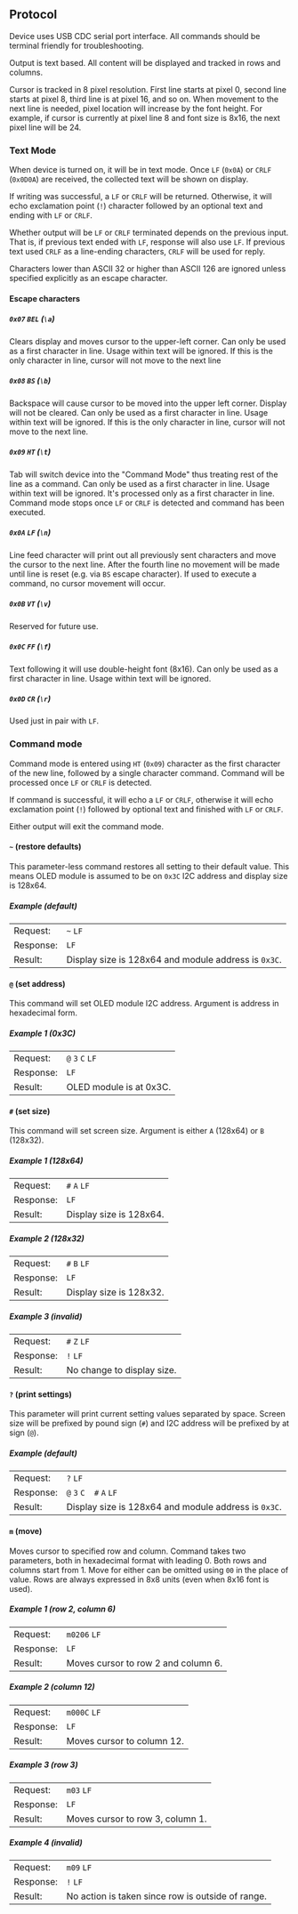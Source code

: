 ## Protocol ##

Device uses USB CDC serial port interface. All commands should be terminal
friendly for troubleshooting.

Output is text based. All content will be displayed and tracked in rows and
columns.

Cursor is tracked in 8 pixel resolution. First line starts at pixel 0, second
line starts at pixel 8, third line is at pixel 16, and so on. When movement to
the next line is needed, pixel location will increase by the font height. For
example, if cursor is currently at pixel line 8 and font size is 8x16, the
next pixel line will be 24.


### Text Mode ###

When device is turned on, it will be in text mode. Once `LF` (`0x0A`) or
`CRLF` (`0x0D0A`) are received, the collected text will be shown on display.

If writing was successful, a `LF` or `CRLF` will be returned. Otherwise, it
will echo exclamation point (`!`) character followed by an optional text and
ending with `LF` or `CRLF`.

Whether output will be `LF` or `CRLF` terminated depends on the previous
input. That is, if previous text ended with `LF`, response will also use `LF`.
If previous text used `CRLF` as a line-ending characters, `CRLF` will be used
for reply.

Characters lower than ASCII 32 or higher than ASCII 126 are ignored unless
specified explicitly as an escape character.


#### Escape characters ####

##### `0x07` `BEL` (`\a`) #####

Clears display and moves cursor to the upper-left corner. Can only be used as
a first character in line. Usage within text will be ignored. If this is the
only character in line, cursor will not move to the next line

##### `0x08` `BS` (`\b`) #####

Backspace will cause cursor to be moved into the upper left corner. Display
will not be cleared. Can only be used as a first character in line. Usage
within text will be ignored.  If this is the only character in line, cursor
will not move to the next line.

##### `0x09` `HT` (`\t`) #####

Tab will switch device into the "Command Mode" thus treating rest of the line
as a command. Can only be used as a first character in line. Usage within text
will be ignored. It's processed only as a first character in line. Command
mode stops once `LF` or `CRLF` is detected and command has been executed.

##### `0x0A` `LF` (`\n`) #####

Line feed character will print out all previously sent characters and move the
cursor to the next line. After the fourth line no movement will be made until
line is reset (e.g. via `BS` escape character). If used to execute a command,
no cursor movement will occur.

##### `0x0B` `VT` (`\v`) #####

Reserved for future use.

##### `0x0C` `FF` (`\f`) #####

Text following it will use double-height font (8x16). Can only be used as a
first character in line. Usage within text will be ignored.

##### `0x0D` `CR` (`\r`) #####

Used just in pair with `LF`.


### Command mode ###

Command mode is entered using `HT` (`0x09`) character as the first character
of the new line,  followed by a single character command. Command will be
processed once `LF` or `CRLF` is detected.

If command is successful, it will echo a `LF` or `CRLF`, otherwise it will
echo exclamation point (`!`) followed by optional text and finished with `LF`
or `CRLF`.

Either output will exit the command mode.


#### `~` (restore defaults) ####

This parameter-less command restores all setting to their default value. This
means OLED module is assumed to be on `0x3C` I2C address and display size is
128x64.

##### Example (default) #####

|           |                                                                |
|-----------|----------------------------------------------------------------|
| Request:  | `~` `LF`                                                       |
| Response: | `LF`                                                           |
| Result:   | Display size is 128x64 and module address is `0x3C`.           |


#### `@` (set address) ####

This command will set OLED module I2C address. Argument is address in
hexadecimal form.

##### Example 1 (0x3C) #####

|           |                                                                |
|-----------|----------------------------------------------------------------|
| Request:  | `@` `3` `C` `LF`                                               |
| Response: | `LF`                                                           |
| Result:   | OLED module is at 0x3C.                                        |


#### `#` (set size) ####

This command will set screen size. Argument is either `A` (128x64) or `B`
(128x32).

##### Example 1 (128x64) #####

|           |                                                                |
|-----------|----------------------------------------------------------------|
| Request:  | `#` `A` `LF`                                                   |
| Response: | `LF`                                                           |
| Result:   | Display size is 128x64.                                        |

##### Example 2 (128x32) #####

|           |                                                                |
|-----------|----------------------------------------------------------------|
| Request:  | `#` `B` `LF`                                                   |
| Response: | `LF`                                                           |
| Result:   | Display size is 128x32.                                        |

##### Example 3 (invalid) #####

|           |                                                                |
|-----------|----------------------------------------------------------------|
| Request:  | `#` `Z` `LF`                                                   |
| Response: | `!` `LF`                                                       |
| Result:   | No change to display size.                                     |


#### `?` (print settings) ####

This parameter will print current setting values separated by space. Screen
size will be prefixed by pound sign (`#`) and I2C address will be prefixed by
at sign (`@`).

##### Example (default) #####

|           |                                                                |
|-----------|----------------------------------------------------------------|
| Request:  | `?` `LF`                                                       |
| Response: | `@` `3` `C` ` ` `#` `A` `LF`                                   |
| Result:   | Display size is 128x64 and module address is `0x3C`.           |


#### `m` (move)  ####

Moves cursor to specified row and column. Command takes two parameters, both
in hexadecimal format with leading 0. Both rows and columns start from 1. Move
for either can be omitted using `00` in the place of value. Rows are always
expressed in 8x8 units (even when 8x16 font is used).

##### Example 1 (row 2, column 6) #####

|           |                                                                |
|-----------|----------------------------------------------------------------|
| Request:  | `m0206` `LF`                                                   |
| Response: | `LF`                                                           |
| Result:   | Moves cursor to row 2 and column 6.                            |

##### Example 2 (column 12) #####

|           |                                                                |
|-----------|----------------------------------------------------------------|
| Request:  | `m000C` `LF`                                                   |
| Response: | `LF`                                                           |
| Result:   | Moves cursor to column 12.                                     |

##### Example 3 (row 3) #####

|           |                                                                |
|-----------|----------------------------------------------------------------|
| Request:  | `m03` `LF`                                                     |
| Response: | `LF`                                                           |
| Result:   | Moves cursor to row 3, column 1.                               |

##### Example 4 (invalid) #####

|           |                                                                |
|-----------|----------------------------------------------------------------|
| Request:  | `m09` `LF`                                                     |
| Response: | `!` `LF`                                                       |
| Result:   | No action is taken since row is outside of range.              |
